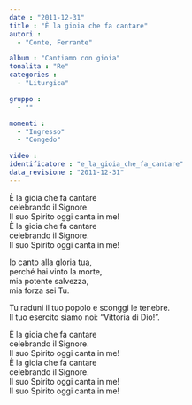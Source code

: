 ```yaml
---
date : "2011-12-31"
title : "È la gioia che fa cantare"
autori : 
  - "Conte, Ferrante"

album : "Cantiamo con gioia"
tonalita : "Re"
categories : 
  - "Liturgica"

gruppo : 
  - ""

momenti : 
  - "Ingresso"
  - "Congedo"

video : 
identificatore : "e_la_gioia_che_fa_cantare"
data_revisione : "2011-12-31"
---
```

  
  
È la gioia che fa cantare   
celebrando il Signore.   
Il suo Spirito oggi canta in me!   
È la gioia che fa cantare   
celebrando il Signore.   
Il suo Spirito oggi canta in me!  
  
  
 Io canto alla gloria tua,   
perché hai vinto la morte,   
mia potente salvezza,  
mia forza sei Tu.  
  
  
  
 Tu raduni il tuo popolo  e sconggi le tenebre.   
Il tuo esercito siamo noi: “Vittoria di Dio!”.  
  
  
È la gioia che fa cantare   
celebrando il Signore.   
Il suo Spirito oggi canta in me!   
È la gioia che fa cantare   
celebrando il Signore.   
Il suo Spirito oggi canta in me!   
Il suo Spirito oggi canta in me!  
  
  
  
  
  
  
  
  
